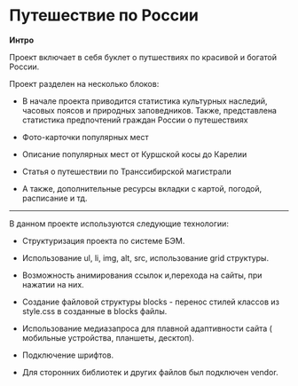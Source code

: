 #  Путешествие по России



**Интро**

Проект включает в себя буклет о путшествиях по красивой и богатой России.

Проект разделен на несколько блоков:

- В начале проекта приводится статистика культурных наследий, часовых поясов и природных заповедников.
  Также, представлена статистика предпочтений граждан России о путешествиях

- Фото-карточки популярных мест

- Описание популярных мест от Куршской косы до Карелии

- Статья о путешествии по Транссибирской магистрали

- А также, дополнительные ресурсы вкладки с картой, погодой, расписание и тд.

___________________________

В данном проекте используются следующие технологии:

- Структуризация проекта по системе БЭМ.

- Использование  ul, li, img, alt, src, использование grid структуры.

- Возможность анимирования ссылок и,перехода на сайты, при нажатии на них.

- Создание файловой структуры blocks - перенос стилей классов  из style.css в созданные в blocks файлы. 

- Использование медиазапроса для плавной адаптивности сайта ( мобильные устройства, планшеты, десктоп).

- Подключение шрифтов.

- Для сторонних библиотек и других файлов был подключен vendor.

